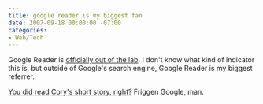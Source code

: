 ```yaml
---
title: google reader is my biggest fan
date: 2007-09-18 00:00:00 -07:00
categories:
- Web/Tech
---
```


<p>Google Reader is <a href="http://googlereader.blogspot.com/2007/09/breaking-up-isnt-hard-to-do.html">officially out of the lab</a>. I don't know what kind of indicator this is, but outside of Google's search engine, Google Reader is my biggest referrer.</p>

<p><a href="http://www.boingboing.net/2007/09/17/scroogled-cclicensed.html">You did read Cory's short story, right?</a> Friggen Google, man.</p>
